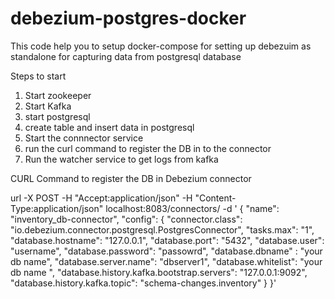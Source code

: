 # debezium-postgres-docker

This code help you to setup docker-compose for setting up debezuim as standalone for capturing data from postgresql database

Steps to start

1. Start zookeeper
2. Start Kafka
3. start postgresql
4. create table and insert data in postgresql
5. Start the connnector service
6. run the curl command to register the DB in to the connector
7. Run the watcher service to get logs from kafka




CURL Command to register the DB in Debezium connector

url -X POST -H "Accept:application/json" -H "Content-Type:application/json" localhost:8083/connectors/ -d '
{
"name": "inventory_db-connector",
"config": {
"connector.class": "io.debezium.connector.postgresql.PostgresConnector",
"tasks.max": "1",
"database.hostname": "127.0.0.1",
"database.port": "5432",
"database.user": "username",
"database.password": "passowrd",
"database.dbname" : "your db name",
"database.server.name": "dbserver1",
"database.whitelist": "your db name ",
"database.history.kafka.bootstrap.servers": "127.0.0.1:9092",
"database.history.kafka.topic": "schema-changes.inventory"
}
}'
